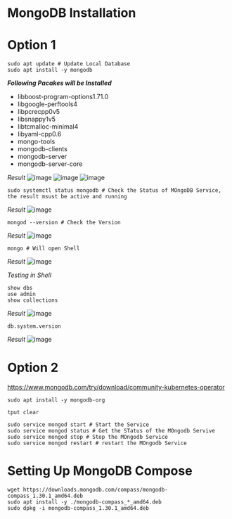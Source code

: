 # MongoDB Installation



# Option 1
```
sudo apt update # Update Local Database 
sudo apt install -y mongodb 
```
**_Following Pacakes will be Installed_**
- libboost-program-options1.71.0 
- libgoogle-perftools4 
- libpcrecpp0v5
- libsnappy1v5 
- libtcmalloc-minimal4 
- libyaml-cpp0.6 
- mongo-tools
- mongodb-clients 
- mongodb-server 
- mongodb-server-core

_Result_
![image](https://user-images.githubusercontent.com/111234771/207018468-81cdf836-d62e-4ccb-b1e4-724f413601f2.png)
![image](https://user-images.githubusercontent.com/111234771/207018575-141b354e-a896-4c26-a53c-53b903f9925a.png)
![image](https://user-images.githubusercontent.com/111234771/207018748-905ed048-b93c-40f0-b970-7fbb85129aa8.png)


```
sudo systemctl status mongodb # Check the Status of MOngoDB Service, the result msust be active and running
```
_Result_
![image](https://user-images.githubusercontent.com/111234771/207018871-7e111909-a7a4-4b6a-a976-00435eee2bcf.png)

```
mongod --version # Check the Version
```
_Result_
![image](https://user-images.githubusercontent.com/111234771/207018996-81536de9-4442-4724-9f93-bf3a14e973d5.png)

```
mongo # Will open Shell
```
_Result_
![image](https://user-images.githubusercontent.com/111234771/207019104-18056138-e835-4aa9-a85e-566adc8ca58d.png)

_Testing in Shell_
```
show dbs
use admin
show collections
```
_Result_
![image](https://user-images.githubusercontent.com/111234771/207019476-f053b857-7800-4749-ba1a-ec211462825b.png)

```
db.system.version
```
_Result_
![image](https://user-images.githubusercontent.com/111234771/207019626-382409f8-76a2-4fa1-86b7-c686bf7cb21a.png)

# Option 2
https://www.mongodb.com/try/download/community-kubernetes-operator

```
sudo apt install -y mongodb-org
```
```
tput clear
```
```
sudo service mongod start # Start the Service
sudo service mongod status # Get the STatus of the MOngodb Servive
sudo service mongod stop # Stop the MOngodb Service
sudo service mongod restart # restart the MOngodb Service
```

# Setting Up MongoDB Compose

```
wget https://downloads.mongodb.com/compass/mongodb-compass_1.30.1_amd64.deb
sudo apt install -y ./mongodb-compass_*_amd64.deb
sudo dpkg -i mongodb-compass_1.30.1_amd64.deb
```
